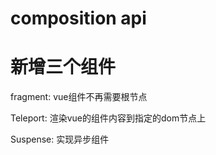 # composition api

# 新增三个组件
fragment: vue组件不再需要根节点

Teleport: 渲染vue的组件内容到指定的dom节点上

Suspense: 实现异步组件